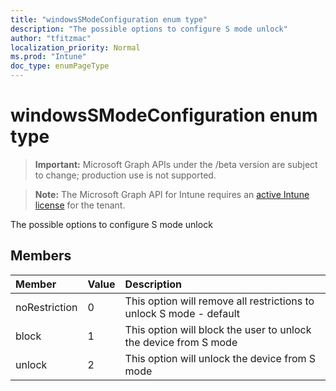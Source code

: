 ```yaml
---
title: "windowsSModeConfiguration enum type"
description: "The possible options to configure S mode unlock"
author: "tfitzmac"
localization_priority: Normal
ms.prod: "Intune"
doc_type: enumPageType
---
```


# windowsSModeConfiguration enum type

> **Important:** Microsoft Graph APIs under the /beta version are subject to change; production use is not supported.

> **Note:** The Microsoft Graph API for Intune requires an [active Intune license](https://go.microsoft.com/fwlink/?linkid=839381) for the tenant.

The possible options to configure S mode unlock

## Members
|Member|Value|Description|
|:---|:---|:---|
|noRestriction|0|This option will remove all restrictions to unlock S mode - default|
|block|1|This option will block the user to unlock the device from S mode|
|unlock|2|This option will unlock the device from S mode|




